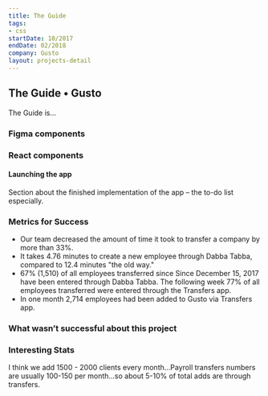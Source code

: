 ```yaml
---
title: The Guide
tags:
- css
startDate: 10/2017
endDate: 02/2018
company: Gusto
layout: projects-detail
---
```


<h2>The Guide • Gusto</h2>

The Guide is...

### Figma components

### React components

<h4>Launching the app</h4>
<p>
  Section about the finished implementation of the app – the to-do list especially.
</p>


<h3>Metrics for Success</h3>
<ul>
  <li>Our team decreased the amount of time it took to transfer a company by more than 33%.</li>
  <li>It takes 4.76 minutes to create a new employee through Dabba Tabba, compared to 12.4 minutes "the old way."</li>
  <li>67% (1,510) of all employees transferred since Since December 15, 2017 have been entered through Dabba Tabba. The following week 77% of all employees transferred were entered through the Transfers app.</li>
  <li>In one month 2,714 employees had been added to Gusto via Transfers app.</li>
</ul>

<h3>What wasn’t successful about this project</h3>

<h3>Interesting Stats</h3>
<p>I think we add 1500 - 2000 clients every month…Payroll transfers numbers are usually 100-150 per month…so about 5-10% of total adds are through transfers.</p>
